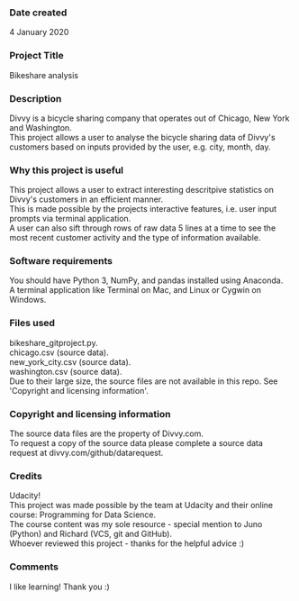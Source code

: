 ### Date created
4 January 2020

### Project Title
Bikeshare analysis

### Description
Divvy is a bicycle sharing company that operates out of Chicago, New York and Washington.  
This project allows a user to analyse the bicycle sharing data of Divvy's customers based on inputs provided by the user, e.g. city, month, day.  

### Why this project is useful
This project allows a user to extract interesting descritpive statistics on Divvy's customers in an efficient manner.  
This is made possible by the projects interactive features, i.e. user input prompts via terminal application.  
A user can also sift through rows of raw data 5 lines at a time to see the most recent customer activity and the type of information available.  

### Software requirements
You should have Python 3, NumPy, and pandas installed using Anaconda.  
A terminal application like Terminal on Mac, and Linux or Cygwin on Windows.  

### Files used
bikeshare_gitproject.py.  
chicago.csv (source data).  
new_york_city.csv (source data).  
washington.csv (source data).  
Due to their large size, the source files are not available in this repo. See 'Copyright and licensing information'.  

### Copyright and licensing information
The source data files are the property of Divvy.com.  
To request a copy of the source data please complete a source data request at divvy.com/github/datarequest.  

### Credits
Udacity!  
This project was made possible by the team at Udacity and their online course: Programming for Data Science.  
The course content was my sole resource - special mention to Juno (Python) and Richard (VCS, git and GitHub).  
Whoever reviewed this project - thanks for the helpful advice :)  

### Comments
I like learning! Thank you :)  
